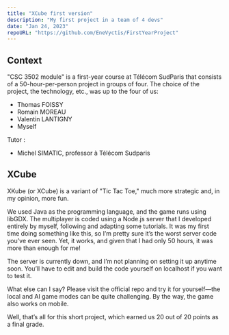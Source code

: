 ```yaml
---
title: "XCube first version"
description: "My first project in a team of 4 devs"
date: "Jan 24, 2023"
repoURL: "https://github.com/EneVyctis/FirstYearProject"
---
```

## Context

"CSC 3502 module" is a first-year course at Télécom SudParis that consists of a 50-hour-per-person project in groups of four. The choice of the project, the technology, etc., was up to the four of us:

- Thomas FOISSY
- Romain MOREAU
- Valentin LANTIGNY
- Myself

Tutor :

- Michel SIMATIC, professor à Télécom Sudparis

## XCube

XKube (or XCube) is a variant of "Tic Tac Toe," much more strategic and, in my opinion, more fun.

We used Java as the programming language, and the game runs using libGDX. The multiplayer is coded using a Node.js server that I developed entirely by myself, following and adapting some tutorials. It was my first time doing something like this, so I’m pretty sure it’s the worst server code you’ve ever seen. Yet, it works, and given that I had only 50 hours, it was more than enough for me!

The server is currently down, and I’m not planning on setting it up anytime soon. You’ll have to edit and build the code yourself on localhost if you want to test it.

What else can I say? Please visit the official repo and try it for yourself—the local and AI game modes can be quite challenging. By the way, the game also works on mobile.

Well, that’s all for this short project, which earned us 20 out of 20 points as a final grade.
